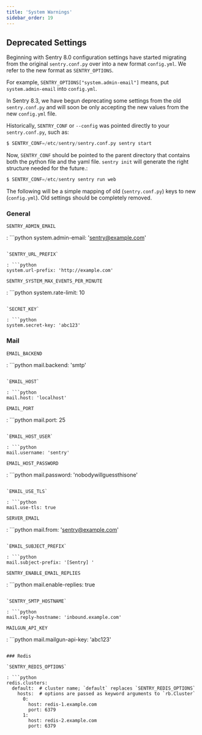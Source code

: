 ```yaml
---
title: 'System Warnings'
sidebar_order: 19
---
```


## Deprecated Settings

Beginning with Sentry 8.0 configuration settings have started migrating from the original `sentry.conf.py` over into a new format `config.yml`. We refer to the new format as `SENTRY_OPTIONS`.

For example, `SENTRY_OPTIONS["system.admin-email"]` means, put `system.admin-email` into `config.yml`.

In Sentry 8.3, we have begun deprecating some settings from the old `sentry.conf.py` and will soon be only accepting the new values from the new `config.yml` file.

Historically, `SENTRY_CONF` or `--config` was pointed directly to your `sentry.conf.py`, such as:

```python
$ SENTRY_CONF=/etc/sentry/sentry.conf.py sentry start
```

Now, `SENTRY_CONF` should be pointed to the parent directory that contains both the python file and the yaml file. `sentry init` will generate the right structure needed for the future.:

```python
$ SENTRY_CONF=/etc/sentry sentry run web
```

The following will be a simple mapping of old (`sentry.conf.py`) keys to new (`config.yml`). Old settings should be completely removed.

### General

`SENTRY_ADMIN_EMAIL`

: ```python
  system.admin-email: 'sentry@example.com'
  ```

`SENTRY_URL_PREFIX`

: ```python
  system.url-prefix: 'http://example.com'
  ```

`SENTRY_SYSTEM_MAX_EVENTS_PER_MINUTE`

: ```python
  system.rate-limit: 10
  ```

`SECRET_KEY`

: ```python
  system.secret-key: 'abc123'
  ```

### Mail

`EMAIL_BACKEND`

: ```python
  mail.backend: 'smtp'
  ```

`EMAIL_HOST`

: ```python
  mail.host: 'localhost'
  ```

`EMAIL_PORT`

: ```python
  mail.port: 25
  ```

`EMAIL_HOST_USER`

: ```python
  mail.username: 'sentry'
  ```

`EMAIL_HOST_PASSWORD`

: ```python
  mail.password: 'nobodywillguessthisone'
  ```

`EMAIL_USE_TLS`

: ```python
  mail.use-tls: true
  ```

`SERVER_EMAIL`

: ```python
  mail.from: 'sentry@example.com'
  ```

`EMAIL_SUBJECT_PREFIX`

: ```python
  mail.subject-prefix: '[Sentry] '
  ```

`SENTRY_ENABLE_EMAIL_REPLIES`

: ```python
  mail.enable-replies: true
  ```

`SENTRY_SMTP_HOSTNAME`

: ```python
  mail.reply-hostname: 'inbound.example.com'
  ```

`MAILGUN_API_KEY`

: ```python
  mail.mailgun-api-key: 'abc123'
  ```

### Redis

`SENTRY_REDIS_OPTIONS`

: ```python
  redis.clusters:
    default:  # cluster name; `default` replaces `SENTRY_REDIS_OPTIONS`
      hosts:  # options are passed as keyword arguments to `rb.Cluster`
        0:
          host: redis-1.example.com
          port: 6379
        1:
          host: redis-2.example.com
          port: 6379
  ```
